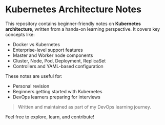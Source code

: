 # Kubernetes Architecture Notes

This repository contains beginner-friendly notes on **Kubernetes architecture**, written from a hands-on learning perspective. It covers key concepts like:

- Docker vs Kubernetes
- Enterprise-level support features
- Master and Worker node components
- Cluster, Node, Pod, Deployment, ReplicaSet
- Controllers and YAML-based configuration

These notes are useful for:
- Personal revision
- Beginners getting started with Kubernetes
- DevOps learners preparing for interviews

>  Written and maintained as part of my DevOps learning journey.

Feel free to explore, learn, and contribute!

